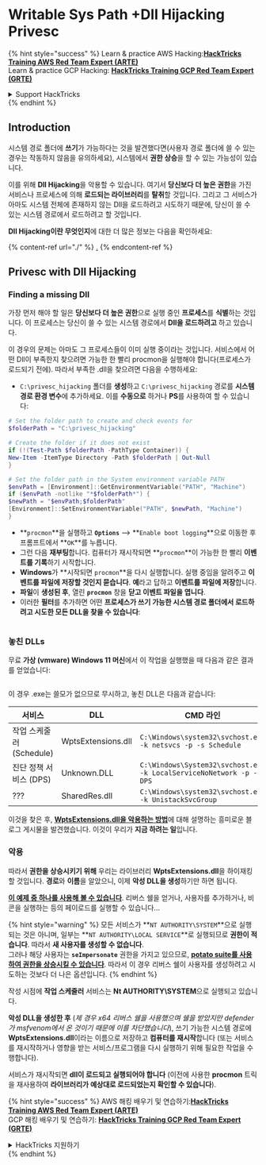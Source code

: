 # Writable Sys Path +Dll Hijacking Privesc

{% hint style="success" %}
Learn & practice AWS Hacking:<img src="/.gitbook/assets/arte.png" alt="" data-size="line">[**HackTricks Training AWS Red Team Expert (ARTE)**](https://training.hacktricks.xyz/courses/arte)<img src="/.gitbook/assets/arte.png" alt="" data-size="line">\
Learn & practice GCP Hacking: <img src="/.gitbook/assets/grte.png" alt="" data-size="line">[**HackTricks Training GCP Red Team Expert (GRTE)**<img src="/.gitbook/assets/grte.png" alt="" data-size="line">](https://training.hacktricks.xyz/courses/grte)

<details>

<summary>Support HackTricks</summary>

* Check the [**subscription plans**](https://github.com/sponsors/carlospolop)!
* **Join the** 💬 [**Discord group**](https://discord.gg/hRep4RUj7f) or the [**telegram group**](https://t.me/peass) or **follow** us on **Twitter** 🐦 [**@hacktricks\_live**](https://twitter.com/hacktricks\_live)**.**
* **Share hacking tricks by submitting PRs to the** [**HackTricks**](https://github.com/carlospolop/hacktricks) and [**HackTricks Cloud**](https://github.com/carlospolop/hacktricks-cloud) github repos.

</details>
{% endhint %}

## Introduction

시스템 경로 폴더에 **쓰기**가 가능하다는 것을 발견했다면(사용자 경로 폴더에 쓸 수 있는 경우는 작동하지 않음을 유의하세요), 시스템에서 **권한 상승**을 할 수 있는 가능성이 있습니다.

이를 위해 **Dll Hijacking**을 악용할 수 있습니다. 여기서 **당신보다 더 높은 권한**을 가진 서비스나 프로세스에 의해 **로드되는 라이브러리**를 **탈취**할 것입니다. 그리고 그 서비스가 아마도 시스템 전체에 존재하지 않는 Dll을 로드하려고 시도하기 때문에, 당신이 쓸 수 있는 시스템 경로에서 로드하려고 할 것입니다.

**Dll Hijacking이란 무엇인지**에 대한 더 많은 정보는 다음을 확인하세요:

{% content-ref url="./" %}
[.](./)
{% endcontent-ref %}

## Privesc with Dll Hijacking

### Finding a missing Dll

가장 먼저 해야 할 일은 **당신보다 더 높은 권한**으로 실행 중인 **프로세스**를 **식별**하는 것입니다. 이 프로세스는 당신이 쓸 수 있는 시스템 경로에서 **Dll을 로드하려고** 하고 있습니다.

이 경우의 문제는 아마도 그 프로세스들이 이미 실행 중이라는 것입니다. 서비스에서 어떤 Dll이 부족한지 찾으려면 가능한 한 빨리 procmon을 실행해야 합니다(프로세스가 로드되기 전에). 따라서 부족한 .dll을 찾으려면 다음을 수행하세요:

* `C:\privesc_hijacking` 폴더를 **생성**하고 `C:\privesc_hijacking` 경로를 **시스템 경로 환경 변수**에 추가하세요. 이를 **수동으로** 하거나 **PS**를 사용하여 할 수 있습니다:
```powershell
# Set the folder path to create and check events for
$folderPath = "C:\privesc_hijacking"

# Create the folder if it does not exist
if (!(Test-Path $folderPath -PathType Container)) {
New-Item -ItemType Directory -Path $folderPath | Out-Null
}

# Set the folder path in the System environment variable PATH
$envPath = [Environment]::GetEnvironmentVariable("PATH", "Machine")
if ($envPath -notlike "*$folderPath*") {
$newPath = "$envPath;$folderPath"
[Environment]::SetEnvironmentVariable("PATH", $newPath, "Machine")
}
```
* **`procmon`**을 실행하고 **`Options`** --> **`Enable boot logging`**으로 이동한 후 프롬프트에서 **`OK`**를 누릅니다.
* 그런 다음 **재부팅**합니다. 컴퓨터가 재시작되면 **`procmon`**이 가능한 한 빨리 **이벤트를 기록**하기 시작합니다.
* **Windows**가 **시작되면 `procmon`**을 다시 실행합니다. 실행 중임을 알려주고 **이벤트를 파일에 저장할 것인지 묻습니다**. **예**라고 답하고 **이벤트를 파일에 저장**합니다.
* **파일**이 **생성된 후**, 열린 **`procmon`** 창을 **닫고 이벤트 파일을 엽니다**.
* 이러한 **필터**를 추가하면 어떤 **프로세스가 쓰기 가능한 시스템 경로 폴더에서 로드하려고 시도한 모든 DLL을 찾을 수 있습니다**:

<figure><img src="../../../.gitbook/assets/image (945).png" alt=""><figcaption></figcaption></figure>

### 놓친 DLLs

무료 **가상 (vmware) Windows 11 머신**에서 이 작업을 실행했을 때 다음과 같은 결과를 얻었습니다:

<figure><img src="../../../.gitbook/assets/image (607).png" alt=""><figcaption></figcaption></figure>

이 경우 .exe는 쓸모가 없으므로 무시하고, 놓친 DLL은 다음과 같습니다:

| 서비스                           | DLL                | CMD 라인                                                             |
| ------------------------------- | ------------------ | -------------------------------------------------------------------- |
| 작업 스케줄러 (Schedule)       | WptsExtensions.dll | `C:\Windows\system32\svchost.exe -k netsvcs -p -s Schedule`          |
| 진단 정책 서비스 (DPS)         | Unknown.DLL        | `C:\Windows\System32\svchost.exe -k LocalServiceNoNetwork -p -s DPS` |
| ???                             | SharedRes.dll      | `C:\Windows\system32\svchost.exe -k UnistackSvcGroup`                |

이것을 찾은 후, [**WptsExtensions.dll을 악용하는 방법**](https://juggernaut-sec.com/dll-hijacking/#Windows\_10\_Phantom\_DLL\_Hijacking\_-\_WptsExtensionsdll)에 대해 설명하는 흥미로운 블로그 게시물을 발견했습니다. 이것이 우리가 **지금 하려는 일**입니다.

### 악용

따라서 **권한을 상승시키기 위해** 우리는 라이브러리 **WptsExtensions.dll**을 하이재킹할 것입니다. **경로**와 **이름**을 알았으니, 이제 **악성 DLL을 생성**하기만 하면 됩니다.

[**이 예제 중 하나를 사용해 볼 수 있습니다**](./#creating-and-compiling-dlls). 리버스 쉘을 얻거나, 사용자를 추가하거나, 비콘을 실행하는 등의 페이로드를 실행할 수 있습니다...

{% hint style="warning" %}
모든 서비스가 **`NT AUTHORITY\SYSTEM`**으로 실행되는 것은 아니며, 일부는 **`NT AUTHORITY\LOCAL SERVICE`**로 실행되므로 **권한이 적습니다**. 따라서 **새 사용자를 생성할 수 없습니다**.\
그러나 해당 사용자는 **`seImpersonate`** 권한을 가지고 있으므로, [**potato suite를 사용하여 권한을 상승시킬 수 있습니다**](../roguepotato-and-printspoofer.md). 따라서 이 경우 리버스 쉘이 사용자를 생성하려고 시도하는 것보다 더 나은 옵션입니다.
{% endhint %}

작성 시점에 **작업 스케줄러** 서비스는 **Nt AUTHORITY\SYSTEM**으로 실행되고 있습니다.

**악성 DLL을 생성한 후** (_제 경우 x64 리버스 쉘을 사용했으며 쉘을 받았지만 defender가 msfvenom에서 온 것이기 때문에 이를 차단했습니다_), 쓰기 가능한 시스템 경로에 **WptsExtensions.dll**이라는 이름으로 저장하고 **컴퓨터를 재시작**합니다 (또는 서비스를 재시작하거나 영향을 받는 서비스/프로그램을 다시 실행하기 위해 필요한 작업을 수행합니다).

서비스가 재시작되면 **dll이 로드되고 실행되어야 합니다** (이전에 사용한 **procmon** 트릭을 재사용하여 **라이브러리가 예상대로 로드되었는지 확인할 수 있습니다**).

{% hint style="success" %}
AWS 해킹 배우기 및 연습하기:<img src="/.gitbook/assets/arte.png" alt="" data-size="line">[**HackTricks Training AWS Red Team Expert (ARTE)**](https://training.hacktricks.xyz/courses/arte)<img src="/.gitbook/assets/arte.png" alt="" data-size="line">\
GCP 해킹 배우기 및 연습하기: <img src="/.gitbook/assets/grte.png" alt="" data-size="line">[**HackTricks Training GCP Red Team Expert (GRTE)**<img src="/.gitbook/assets/grte.png" alt="" data-size="line">](https://training.hacktricks.xyz/courses/grte)

<details>

<summary>HackTricks 지원하기</summary>

* [**구독 계획**](https://github.com/sponsors/carlospolop)을 확인하세요!
* 💬 [**Discord 그룹**](https://discord.gg/hRep4RUj7f) 또는 [**텔레그램 그룹**](https://t.me/peass)에 참여하거나 **Twitter** 🐦 [**@hacktricks\_live**](https://twitter.com/hacktricks\_live)**를 팔로우하세요.**
* [**HackTricks**](https://github.com/carlospolop/hacktricks) 및 [**HackTricks Cloud**](https://github.com/carlospolop/hacktricks-cloud) 깃허브 리포지토리에 PR을 제출하여 해킹 트릭을 공유하세요.

</details>
{% endhint %}
